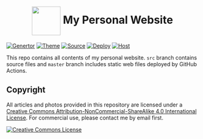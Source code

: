# <div align="center"><a title="Donglei's personal website repository" href="https://github.com/lei2rock/homepage"><img align="center" width="75" height="75" src="https://raw.githubusercontent.com/lei2rock/blog/src/source/images/android-chrome-192x192.png"></a> My Personal Website</div>

[![Genertor](https://img.shields.io/badge/Generator-Hexo-0e83cd?&logo=hexo&style=flat-square)](https://hexo.io)
[![Theme](https://img.shields.io/badge/Theme-NexT-181717.svg?&style=flat-square)](https://theme-next.org)
[![Source](https://img.shields.io/badge/Source-GitHub-181717?&logo=github&style=flat-square)](https://github.com/lei2rock/homepage)
[![Deploy](https://img.shields.io/github/workflow/status/lei2rock/homepage/Deployment?label=Deploy&logo=Github&style=flat-square)](https://github.com/lei2rock/homepage/actions)
[![Host](https://img.shields.io/badge/Host-AliyunOSS-orange?&style=flat-square)](https://oss.console.aliyun.com)

This repo contains all contents of my personal website. `src` branch contains source files and `master` branch includes static web files deployed by GitHub Actions.

## Copyright

All articles and photos provided in this repository are licensed under a [Creative Commons Attribution-NonCommercial-ShareAlike 4.0 International License](http://creativecommons.org/licenses/by-nc-sa/4.0/). For commercial use, please contact me by email first.

<a rel="license" href="http://creativecommons.org/licenses/by-nc-sa/4.0/"><img alt="Creative Commons License" style="border-width:0" src="https://i.creativecommons.org/l/by-nc-sa/4.0/88x31.png" /></a>
